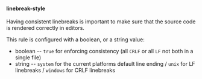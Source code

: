 #### linebreak-style

Having consistent linebreaks is important to make sure that the source code is rendered correctly in editors.

This rule is configured with a boolean, or a string value:

* boolean -- `true` for enforcing consistency (all `CRLF` or all `LF` not both in a single file)
* string -- `system` for the current platforms default line ending / `unix` for LF linebreaks / `windows` for CRLF linebreaks
